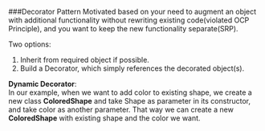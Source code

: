 ###Decorator Pattern
Motivated based on your need to augment an object with additional functionality
without rewriting existing code(violated OCP Principle), and you want to keep the new functionality separate(SRP).  

Two options: 
1. Inherit from required object if possible.
2. Build a Decorator, which simply references the decorated object(s).  

**Dynamic Decorator**:  
In our example, when we want to add color to existing shape, we create a new class **ColoredShape** 
and take Shape as parameter in its constructor, and take color as another parameter. That way we can 
create a new **ColoredShape** with existing shape and the color we want.

